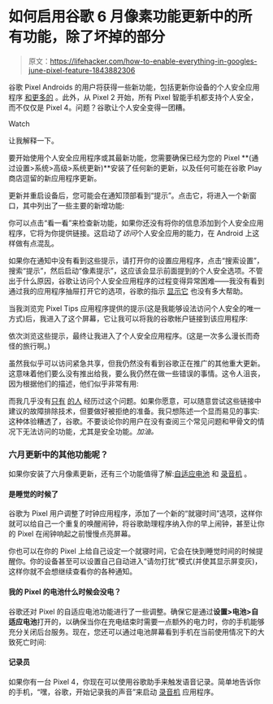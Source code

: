 # 如何启用谷歌 6 月像素功能更新中的所有功能，除了坏掉的部分

> 原文：<https://lifehacker.com/how-to-enable-everything-in-googles-june-pixel-feature-1843882306>

谷歌 Pixel Androids 的用户将获得一些新功能，包括更新你设备的个人安全应用程序 [和更多的](#otherfeatures) 。此外，从 Pixel 2 开始，所有 Pixel 智能手机都支持个人安全，而不仅仅是 Pixel 4。问题？谷歌让个人安全变得一团糟。

Watch

让我解释一下。

要开始使用个人安全应用程序或其最新功能，您需要确保已经为您的 Pixel **(通过设置>系统>高级>系统更新)**安装了任何新的更新，以及任何可能在谷歌 Play 商店逗留的新应用程序更新。

更新并重启设备后，您可能会在通知顶部看到“提示”。点击它，将进入一个新窗口，其中列出了一些主要的新增功能:

你可以点击“看一看”来检查新功能，如果你还没有将你的信息添加到个人安全应用程序，它将为你提供链接。这启动了*访问*个人安全应用的能力，在 Android 上这样做有点混乱。

如果你在通知中没有看到这些提示，请打开你的设置应用程序，点击“搜索设置”，搜索“提示”，然后启动“像素提示”，这应该会显示前面提到的个人安全选项。不管出于什么原因，谷歌让访问个人安全应用程序的过程变得异常困难——我没有看到通过我的应用程序抽屉打开它的选项，谷歌的指示 [显示它](https://support.google.com/pixelphone/answer/7055029#safety_app) 也没有多大帮助。

当我浏览完 Pixel Tips 应用程序提供的提示(这是我能够设法访问个人安全的唯一方式)后，我进入了这个屏幕，它让我可以将我的谷歌帐户链接到该应用程序:

依次浏览这些提示，最终让我进入了个人安全应用程序。(这是一次多么漫长而奇怪的旅行啊。)

虽然我似乎可以访问紧急共享，但我仍然没有看到谷歌正在推广的其他重大更新。这意味着他们要么没有推出给我，要么我仍然在做一些错误的事情。这令人沮丧，因为根据他们的描述，他们似乎非常有用:

而我几乎没有[只有](https://www.reddit.com/r/GooglePixel/comments/guoein/new_features_for_better_sleep_personal_safety_for/fsll9rk/) [的人](https://www.reddit.com/r/GooglePixel/comments/guoein/new_features_for_better_sleep_personal_safety_for/fsk5v1z/) 经历过这个问题。如果你愿意，可以随意尝试这些链接中建议的故障排除技术，但要做好被拒绝的准备。我只想陈述一个显而易见的事实:这种体验糟透了，谷歌。不要谈论你的用户在没有查阅三个常见问题和甲骨文的情况下无法访问的功能，尤其是安全功能。*加油。*

### 六月更新中的其他功能呢？

如果你安装了六月像素更新，还有三个功能值得了解:[自适应电池](#battery) 和 [录音机](#recorder) 。

#### 是睡觉的时候了

谷歌为 Pixel 用户调整了时钟应用程序，添加了一个新的“就寝时间”选项，这样你就可以给自己一个重复的唤醒闹钟，将谷歌助理程序纳入你的早上闹钟，甚至让你的 Pixel 在闹钟响起之前慢慢点亮屏幕。

你也可以在你的 Pixel 上给自己设定一个就寝时间，它会在快到睡觉时间的时候提醒你。你的设备甚至可以设置自己自动进入“请勿打扰”模式(并使其显示屏变灰)，这样你就不会想继续查看你的各种通知。

#### 我的 Pixel 的电池什么时候会没电？

谷歌还对 Pixel 的自适应电池功能进行了一些调整。确保它是通过**设置>电池>自适应电池**打开的，以确保当你在充电结束时需要一点额外的电力时，你的手机能够充分关闭后台服务。现在，您还可以通过电池屏幕看到手机在当前使用情况下的大致死亡时间:

#### 记录员

如果你有一台 Pixel 4，你现在可以使用谷歌助手来触发语音记录。简单地告诉你的手机，“嘿，谷歌，开始记录我的声音”来启动 [录音机](https://play.google.com/store/apps/details?id=com.google.android.apps.recorder&hl=en_US) 应用程序。